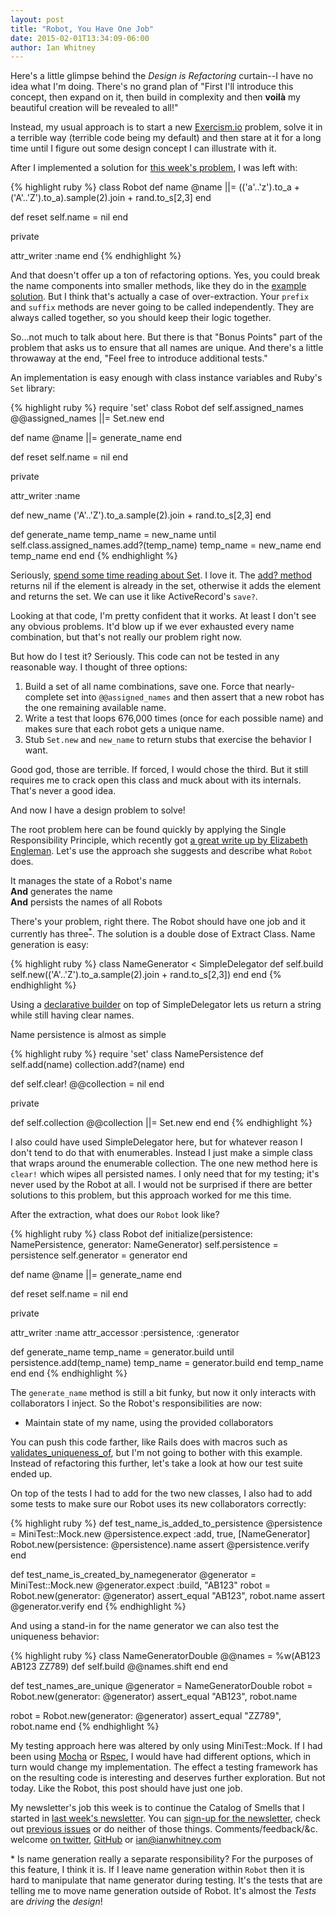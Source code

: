 ```yaml
---
layout: post
title: "Robot, You Have One Job"
date: 2015-02-01T13:34:09-06:00
author: Ian Whitney
---
```

Here's a little glimpse behind the _Design is Refactoring_ curtain--I have no idea what I'm doing. There's no grand plan of "First I'll introduce this concept, then expand on it, then build in complexity and then **voilà** my beautiful creation will be revealed to all!"

Instead, my usual approach is to start a new [Exercism.io](http://exercism.io/) problem, solve it in a terrible way (terrible code being my default) and then stare at it for a long time until I figure out some design concept I can illustrate with it.

<!--break-->

After I implemented a solution for [this week's problem](https://github.com/exercism/x-common/blob/master/robot-name.md), I was left with:

{% highlight ruby %}
class Robot
  def name
    @name ||= (('a'..'z').to_a + ('A'..'Z').to_a).sample(2).join + rand.to_s[2,3]
  end

  def reset
    self.name = nil
  end

  private

  attr_writer :name
end
{% endhighlight %}

And that doesn't offer up a ton of refactoring options. Yes, you could break the name components into smaller methods, like they do in the [example solution](https://github.com/exercism/xruby/blob/master/robot-name/example.rb). But I think that's actually a case of over-extraction. Your `prefix` and `suffix` methods are never going to be called independently. They are always called together, so you should keep their logic together.

So&hellip;not much to talk about here. But there is that "Bonus Points" part of the problem that asks us to ensure that all names are unique. And there's a little throwaway at the end, "Feel free to introduce additional tests."

An implementation is easy enough with class instance variables and Ruby's `Set` library:

{% highlight ruby %}
require 'set'
class Robot
  def self.assigned_names
    @@assigned_names ||= Set.new
  end

  def name
    @name ||= generate_name
  end

  def reset
    self.name = nil
  end

  private

  attr_writer :name

  def new_name
    ('A'..'Z').to_a.sample(2).join + rand.to_s[2,3]
  end

  def generate_name
    temp_name = new_name
    until self.class.assigned_names.add?(temp_name)
      temp_name = new_name
    end
    temp_name
  end
end
{% endhighlight %}

Seriously, [spend some time reading about Set](http://www.ruby-doc.org/stdlib-2.2.0/libdoc/set/rdoc/Set.html). I love it. The [add? method](http://www.ruby-doc.org/stdlib-2.2.0/libdoc/set/rdoc/Set.html#method-i-add-3F) returns nil if the element is already in the set, otherwise it adds the element and returns the set. We can use it like ActiveRecord's `save?`.

Looking at that code, I'm pretty confident that it works. At least I don't see any obvious problems. It'd blow up if we ever exhausted every name combination, but that's not really our problem right now. 

But how do I test it? Seriously. This code can not be tested in any reasonable way. I thought of three options:

1. Build a set of all name combinations, save one. Force that nearly-complete set into ``@@assigned_names`` and then assert that a new robot has the one remaining available name.
2. Write a test that loops 676,000 times (once for each possible name) and makes sure that each robot gets a unique name.
3. Stub `Set.new` and `new_name` to return stubs that exercise the behavior I want.

Good god, those are terrible. If forced, I would chose the third. But it still requires me to crack open this class and muck about with its internals. That's never a good idea.

And now I have a design problem to solve!

The root problem here can be found quickly by applying the Single Responsibility Principle, which recently got [a great write up by Elizabeth Engleman](http://blog.8thlight.com/elizabeth-engelman/2015/01/22/single-responsibility-principle-why-does-it-matter.html). Let's use the approach she suggests and describe what `Robot` does.

It manages the state of a Robot's name<br />
**And** generates the name<br />
**And** persists the names of all Robots

There's your problem, right there. The Robot should have one job and it currently has three<sup>[\*](#one)</sup>. The solution is a double dose of Extract Class. Name generation is easy:

{% highlight ruby %}
class NameGenerator < SimpleDelegator
  def self.build
    self.new(('A'..'Z').to_a.sample(2).join + rand.to_s[2,3])
  end
end
{% endhighlight %}

Using a [declarative builder](http://programming.ianwhitney.com/blog/2014/04/13/4-simple-rules-and-declarative-builders/) on top of SimpleDelegator lets us return a string while still having clear names.

Name persistence is almost as simple

{% highlight ruby %}
require 'set'
class NamePersistence
  def self.add(name)
    collection.add?(name)
  end

  def self.clear!
    @@collection = nil
  end

  private

  def self.collection
    @@collection ||= Set.new
  end
end
{% endhighlight %}

I also could have used SimpleDelegator here, but for whatever reason I don't tend to do that with enumerables. Instead I just make a simple class that wraps around the enumerable collection. The one new method here is `clear!` which wipes all persisted names. I only need that for my testing; it's never used by the Robot at all. I would not be surprised if there are better solutions to this problem, but this approach worked for me this time.

After the extraction, what does our `Robot` look like?

{% highlight ruby %}
class Robot
  def initialize(persistence: NamePersistence, generator: NameGenerator)
    self.persistence = persistence
    self.generator = generator
  end

  def name
    @name ||= generate_name
  end

  def reset
    self.name = nil
  end

  private

  attr_writer :name
  attr_accessor :persistence, :generator

  def generate_name
    temp_name = generator.build
    until persistence.add(temp_name)
      temp_name = generator.build
    end
    temp_name
  end
end
{% endhighlight %}

The `generate_name` method is still a bit funky, but now it only interacts with collaborators I inject. So the Robot's responsibilities are now:

- Maintain state of my name, using the provided collaborators

You can push this code farther, like Rails does with macros such as [validates_uniqueness_of](http://apidock.com/rails/ActiveRecord/Validations/ClassMethods/validates_uniqueness_of), but I'm not going to bother with this example. Instead of refactoring this further, let's take a look at how our test suite ended up.

On top of the tests I had to add for the two new classes, I also had to add some tests to make sure our Robot uses its new collaborators correctly:

{% highlight ruby %}
def test_name_is_added_to_persistence
  @persistence = MiniTest::Mock.new
  @persistence.expect :add, true, [NameGenerator]
  Robot.new(persistence: @persistence).name
  assert @persistence.verify
end

def test_name_is_created_by_namegenerator
  @generator = MiniTest::Mock.new
  @generator.expect :build, "AB123"
  robot = Robot.new(generator: @generator)
  assert_equal "AB123", robot.name
  assert @generator.verify
end
{% endhighlight %}

And using a stand-in for the name generator we can also test the uniqueness behavior:

{% highlight ruby %}
class NameGeneratorDouble
  @@names = %w(AB123 AB123 ZZ789)
  def self.build
    @@names.shift
  end
end

def test_names_are_unique
  @generator = NameGeneratorDouble
  robot = Robot.new(generator: @generator)
  assert_equal "AB123", robot.name

  robot = Robot.new(generator: @generator)
  assert_equal "ZZ789", robot.name
end
{% endhighlight %}

My testing approach here was altered by only using MiniTest::Mock. If I had been using [Mocha](http://gofreerange.com/mocha/docs/) or [Rspec](http://rspec.info/), I would have had different options, which in turn would change my implementation. The effect a testing framework has on the resulting code is interesting and deserves further exploration. But not today. Like the Robot, this post should have just one job.

My newsletter's job this week is to continue the Catalog of Smells that I started in [last week's newsletter](http://tinyletter.com/ianwhitney/letters/a-catalog-of-smells). You can [sign-up for the newsletter](http://tinyletter.com/ianwhitney/), check out [previous issues](http://tinyletter.com/ianwhitney/archive) or do neither of those things. Comments/feedback/&c. welcome [on twitter](https://twitter.com/iwhitney/), [GitHub](https://github.com/IanWhitney/designisrefactoring) or ian@ianwhitney.com

<a name='one'>\*</a> Is name generation really a separate responsibility? For the purposes of this feature, I think it is. If I leave name generation within `Robot` then it is hard to manipulate that name generator during testing. It's the tests that are telling me to move name generation outside of Robot. It's almost the _Tests_ are _driving_ the _design_!
